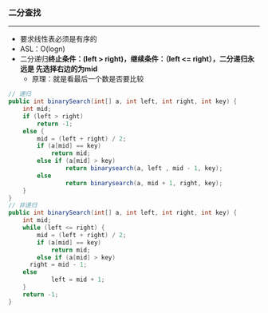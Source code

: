 ### 二分查找

------

- 要求线性表必须是有序的
- ASL：O(logn)
- 二分递归**终止条件：(left > right)，继续条件：（left <= right），二分递归永远是 先选择右边的为mid**
  - 原理：就是看最后一个数是否要比较

```java
// 递归
public int binarySearch(int[] a, int left, int right, int key) {
	int mid;
	if (left > right)
		return -1;
	else {
		mid = (left + right) / 2;
		if (a[mid] == key)
			return mid;
		else if (a[mid] > key)
				return binarysearch(a, left , mid - 1, key);
		else
				return binarysearch(a, mid + 1, right, key);
	}
}	
// 非递归
public int binarySearch(int[] a, int left, int right, int key) {                                                         
	int mid;
	while (left <= right) {
		mid = (left + right) / 2;
		if (a[mid] == key)
			return mid;
		else if (a[mid] > key)
      right = mid - 1;
    else
			left = mid + 1;
	}
	return -1;
}
```